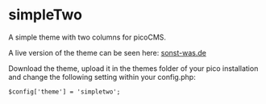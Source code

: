 # simpleTwo
A simple theme with two columns for picoCMS. 

A live version of the theme can be seen here: [sonst-was.de](http://sonst-was.de/pico2/index)


Download the theme, upload it in the themes folder of your pico installation and change the following setting within your config.php:

`$config['theme'] = 'simpletwo';`
